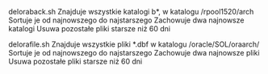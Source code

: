 deloraback.sh
Znajduje wszystkie katalogi b*, w katalogu /rpool1520/arch
Sortuje je od najnowszego do najstarszego
Zachowuje dwa najnowsze katalogi
Usuwa pozostałe pliki starsze niż 60 dni

delorafile.sh
Znajduje wszystkie pliki *.dbf w katalogu /oracle/SOL/oraarch/
Sortuje je od najnowszego do najstarszego
Zachowuje dwa najnowsze pliki
Usuwa pozostałe pliki starsze niż 60 dni
